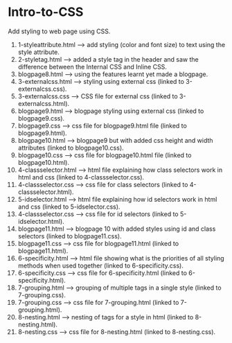# Intro-to-CSS
Add styling to web page using CSS.
  1) 1-styleattribute.html --> add styling (color and font size) to text using the style attribute.
  2) 2-styletag.html --> added a style tag in the header and saw the difference between the Internal CSS and Inline CSS.
  3) blogpage8.html --> using the features learnt yet made a blogpage.
  4) 3-externalcss.html --> styling using external css (linked to 3-externalcss.css).
  5) 3-externalcss.css --> CSS file for external css (linked to 3-externalcss.html).
  6) blogpage9.html --> blogpage styling using external css (linked to blogpage9.css).
  7) blogpage9.css --> css file for blogpage9.html file (linked to blogpage9.html).
  8) blogpage10.html --> blogpage9 but with added css height and width attributes (linked to blogpage10.css).
  9) blogpage10.css --> css file for blogpage10.html file (linked to blogpage10.html).
  10) 4-classselector.html --> html file explaining how class selectors work in html and css (linked to 4-classselector.css).
  11) 4-classselector.css --> css file for class selectors (linked to 4-classselector.html).
  12) 5-idselector.html --> html file explaining how id selectors work in html and css (linked to 5-idselector.css).
  13) 4-classselector.css --> css file for id selectors (linked to 5-idselector.html).
  14) blogpage11.html --> blogpage 10 with added styles using id and class selectors (linked to blogpage11.css).
  15) blogpage11.css --> css file for blogpage11.html (linked to blogpage11.html).
  16) 6-specificity.html --> html file showing what is the priorities of all styling methods when used together (linked to 6-specificity.css).
  17) 6-specificity.css --> css file for 6-specificity.html (linked to 6-specificity.html).
  18) 7-grouping.html --> grouping of multiple tags in a single style (linked to 7-grouping.css).
  19) 7-grouping.css --> css file for 7-grouping.html (linked to 7-grouping.html).
  20) 8-nesting.html --> nesting of tags for a style in html (linked to 8-nesting.html).
  21) 8-nesting.css --> css file for 8-nesting.html (linked to 8-nesting.css).
